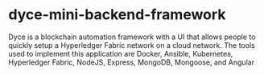 # dyce-mini-backend-framework

Dyce is a blockchain automation framework with a UI that allows people to quickly setup a Hyperledger Fabric network on a cloud network.
The tools used to implement this application are Docker, Ansible, Kubernetes, Hyperledger Fabric, NodeJS, Express, MongoDB, Mongoose, and Angular
